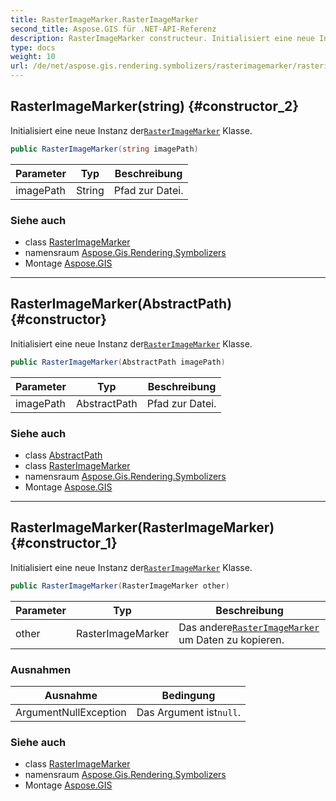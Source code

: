 ```yaml
---
title: RasterImageMarker.RasterImageMarker
second_title: Aspose.GIS für .NET-API-Referenz
description: RasterImageMarker constructeur. Initialisiert eine neue Instanz derRasterImageMarker Klasse.
type: docs
weight: 10
url: /de/net/aspose.gis.rendering.symbolizers/rasterimagemarker/rasterimagemarker/
---
```

## RasterImageMarker(string) {#constructor_2}

Initialisiert eine neue Instanz der[`RasterImageMarker`](../) Klasse.

```csharp
public RasterImageMarker(string imagePath)
```

| Parameter | Typ | Beschreibung |
| --- | --- | --- |
| imagePath | String | Pfad zur Datei. |

### Siehe auch

* class [RasterImageMarker](../)
* namensraum [Aspose.Gis.Rendering.Symbolizers](../../rasterimagemarker/)
* Montage [Aspose.GIS](../../../)

---

## RasterImageMarker(AbstractPath) {#constructor}

Initialisiert eine neue Instanz der[`RasterImageMarker`](../) Klasse.

```csharp
public RasterImageMarker(AbstractPath imagePath)
```

| Parameter | Typ | Beschreibung |
| --- | --- | --- |
| imagePath | AbstractPath | Pfad zur Datei. |

### Siehe auch

* class [AbstractPath](../../../aspose.gis/abstractpath/)
* class [RasterImageMarker](../)
* namensraum [Aspose.Gis.Rendering.Symbolizers](../../rasterimagemarker/)
* Montage [Aspose.GIS](../../../)

---

## RasterImageMarker(RasterImageMarker) {#constructor_1}

Initialisiert eine neue Instanz der[`RasterImageMarker`](../) Klasse.

```csharp
public RasterImageMarker(RasterImageMarker other)
```

| Parameter | Typ | Beschreibung |
| --- | --- | --- |
| other | RasterImageMarker | Das andere[`RasterImageMarker`](../) um Daten zu kopieren. |

### Ausnahmen

| Ausnahme | Bedingung |
| --- | --- |
| ArgumentNullException | Das Argument ist`null`. |

### Siehe auch

* class [RasterImageMarker](../)
* namensraum [Aspose.Gis.Rendering.Symbolizers](../../rasterimagemarker/)
* Montage [Aspose.GIS](../../../)


